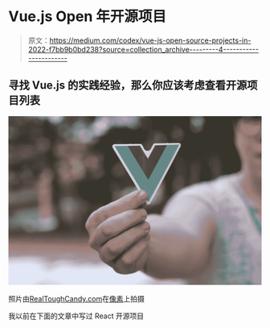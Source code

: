 # Vue.js Open 年开源项目

> 原文：<https://medium.com/codex/vue-js-open-source-projects-in-2022-f7bb9b0bd238?source=collection_archive---------4----------------------->

## 寻找 Vue.js 的实践经验，那么你应该考虑查看开源项目列表

![](img/764b84751a25138af75be91b2c550a80.png)

照片由[RealToughCandy.com](https://www.pexels.com/photo/road-man-people-woman-11035366/)在[像素](https://www.pexels.com/)上拍摄

我以前在下面的文章中写过 React 开源项目